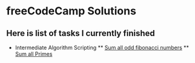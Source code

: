 # freeCodeCamp Solutions
## Here is list of tasks I currently finished


* Intermediate Algorithm Scripting
** [Sum all odd fibonacci numbers](/Intermediate%20Algorithm%20Scripting/sum-fibonacci.js)
** [Sum all Primes](/Intermediate%20Algorithm%20Scripting/sum-of-all-primes.js)

